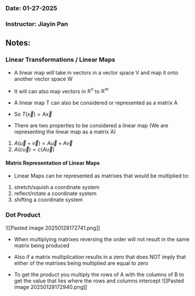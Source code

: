 ### Date: 01-27-2025
### Instructor: Jiayin Pan


## Notes:

### Linear Transformations / Linear Maps
- A linear map will take in vectors in a vector space V and map it onto another vector space W
- It will can also map vectors in $\mathbb{R}^n$ to $\mathbb{R}^m$ 
- A linear map T can also be considered or represented as a matrix A
- So $T(\vec{x})=A\vec{x}$ 

- There are two properties to be considered a linear map (We are representing the linear map as a matrix A)
1. $A(\vec{u}+\vec{v})=A\vec{u}+A\vec{v}$
2. $A(c\vec{u})=c(A\vec{u})$

#### Matrix Representation of Linear Maps
- Linear Maps can be represented as matrixes that would be multiplied to:
1. stretch/squish a coordinate system
2. reflect/rotate a coordinate system
3. shifting a coordinate system

### Dot Product
![[Pasted image 20250128172741.png]]
- When multiplying matrixes reversing the order will not result in the same matrix being produced
- Also if a matrix multiplication results in a zero that does NOT imply that either of the matrixes being multiplied are equal to zero

- To get the product you multiply the rows of A with the columns of B to get the value that lies where the rows and columns intercept
![[Pasted image 20250128172940.png]]

